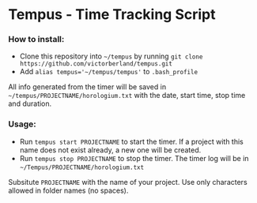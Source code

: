 # Tempus - Time Tracking Script

### How to install:
* Clone this repository into `~/tempus` by running `git clone https://github.com/victorberland/tempus.git`
* Add `alias tempus='~/tempus/tempus'` to `.bash_profile`

All info generated from the timer will be saved in `~/tempus/PROJECTNAME/horologium.txt` with the date, start time, stop time and duration.

### Usage:
* Run `tempus start PROJECTNAME` to start the timer. If a project with this name does not exist already, a new one will be created.
* Run `tempus stop PROJECTNAME` to stop the timer. The timer log will be in `~/Tempus/PROJECTNAME/horologium.txt`

Subsitute `PROJECTNAME` with the name of your project. Use only characters allowed in folder names (no spaces).
